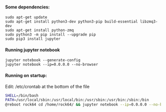 #### Some dependencies:
```console 
sudo apt-get update
sudo apt-get install python3-dev python3-pip build-essential libzmq3-dev
sudo apt-get install python-zmq
sudo python3 -m pip install --upgrade pip
sudo pip3 install jupyter
```

#### Running jupyter notebook
```console 
jupyter notebook --generate-config
jupyter notebook --ip=0.0.0.0 --no-browser
```

#### Running on startup:
Edit: /etc/crontab at the bottom of the file
```bash
SHELL=/bin/bash
PATH=/usr/local/sbin:/usr/local/bin:/usr/sbin:/usr/bin:/sbin:/bin
@reboot rock64 cd /home/rock64/ && jupyter notebook --ip=0.0.0.0 --no-browser &
```
